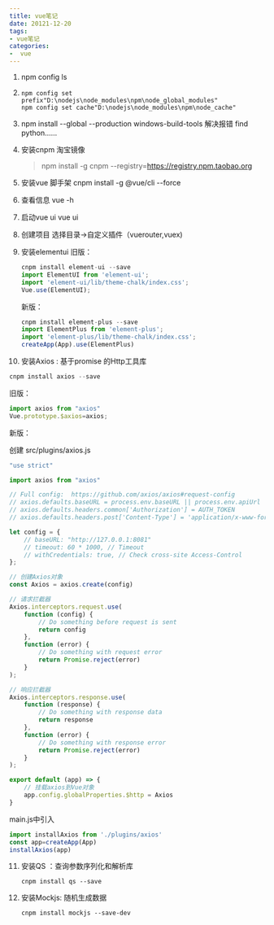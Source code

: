 ```yaml
---
title: vue笔记
date: 20121-12-20
tags:
- vue笔记
categories:
-  vue
---
```


1. npm config ls

2. ```
   npm config set prefix"D:\nodejs\node_modules\npm\node_global_modules"
   npm config set cache"D:\nodejs\node_modules\npm\node_cache"
   ```

3. npm install --global --production windows-build-tools 解决报错 find python......

4. 安装cnpm 淘宝镜像

   > npm install -g cnpm  --registry=https://registry.npm.taobao.org

5. 安装vue 脚手架 
   cnpm install -g @vue/cli --force

6. 查看信息
   vue -h

7. 启动vue ui
   vue ui

8. 创建项目
   选择目录->自定义插件（vuerouter,vuex)

9. 安装elementui
   旧版：

   ```js
   cnpm install element-ui --save
   import ElementUI from 'element-ui';
   import 'element-ui/lib/theme-chalk/index.css';
   Vue.use(ElementUI);
   ```

    新版：

   ```js
   cnpm install element-plus --save
   import ElementPlus from 'element-plus';
   import 'element-plus/lib/theme-chalk/index.css';
   createApp(App).use(ElementPlus)
   ```

   

10. 安装Axios : 基于promise 的Http工具库

   ```powershell
   cnpm install axios --save
   ```

   旧版：

   ```js
   import axios from "axios"
   Vue.prototype.$axios=axios;
   ```

   

   新版：

   创建 src/plugins/axios.js

   ```javascript
   "use strict"
   
   import axios from "axios"
   
   // Full config:  https://github.com/axios/axios#request-config
   // axios.defaults.baseURL = process.env.baseURL || process.env.apiUrl || ''
   // axios.defaults.headers.common['Authorization'] = AUTH_TOKEN
   // axios.defaults.headers.post['Content-Type'] = 'application/x-www-form-urlencoded'
   
   let config = {
       // baseURL: "http://127.0.0.1:8081"
       // timeout: 60 * 1000, // Timeout
       // withCredentials: true, // Check cross-site Access-Control
   };
   
   // 创建Axios对象
   const Axios = axios.create(config)
   
   // 请求拦截器
   Axios.interceptors.request.use(
       function (config) {
           // Do something before request is sent
           return config
       },
       function (error) {
           // Do something with request error
           return Promise.reject(error)
       }
   );
   
   // 响应拦截器
   Axios.interceptors.response.use(
       function (response) {
           // Do something with response data
           return response
       },
       function (error) {
           // Do something with response error
           return Promise.reject(error)
       }
   );
   
   export default (app) => {
       // 挂载axios到Vue对象
       app.config.globalProperties.$http = Axios
   }
   ```

   main.js中引入

   ```js
   import installAxios from './plugins/axios'
   const app=createApp(App)
   installAxios(app)
   ```

   

11. 安装QS ：查询参数序列化和解析库

    ```
    cnpm install qs --save
    ```

12. 安装Mockjs: 随机生成数据

    ```
    cnpm install mockjs --save-dev
    ```

